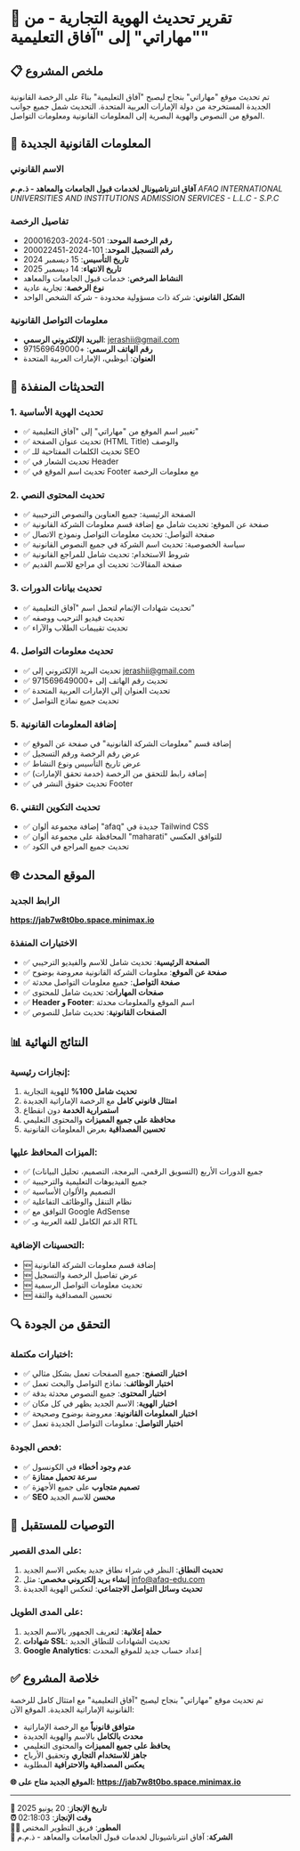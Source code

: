 # 🌟 تقرير تحديث الهوية التجارية - من "مهاراتي" إلى "آفاق التعليمية"

## 📋 ملخص المشروع

تم تحديث موقع "مهاراتي" بنجاح ليصبح "آفاق التعليمية" بناءً على الرخصة القانونية الجديدة المستخرجة من دولة الإمارات العربية المتحدة. التحديث شمل جميع جوانب الموقع من النصوص والهوية البصرية إلى المعلومات القانونية ومعلومات التواصل.

## 🎯 المعلومات القانونية الجديدة

### الاسم القانوني
**آفاق انترناشيونال لخدمات قبول الجامعات والمعاهد - ذ.م.م**
*AFAQ INTERNATIONAL UNIVERSITIES AND INSTITUTIONS ADMISSION SERVICES - L.L.C - S.P.C*

### تفاصيل الرخصة
- **رقم الرخصة الموحد**: 501-2024-200016203
- **رقم التسجيل الموحد**: 101-2024-200022451
- **تاريخ التأسيس**: 15 ديسمبر 2024
- **تاريخ الانتهاء**: 14 ديسمبر 2025
- **النشاط المرخص**: خدمات قبول الجامعات والمعاهد
- **نوع الرخصة**: تجارية عادية
- **الشكل القانوني**: شركة ذات مسؤولية محدودة - شركة الشخص الواحد

### معلومات التواصل القانونية
- **البريد الإلكتروني الرسمي**: jerashii@gmail.com
- **رقم الهاتف الرسمي**: +971569649000
- **العنوان**: أبوظبي، الإمارات العربية المتحدة

## 🔄 التحديثات المنفذة

### 1. تحديث الهوية الأساسية
- ✅ تغيير اسم الموقع من "مهاراتي" إلى "آفاق التعليمية"
- ✅ تحديث عنوان الصفحة (HTML Title) والوصف
- ✅ تحديث الكلمات المفتاحية للـ SEO
- ✅ تحديث الشعار في Header
- ✅ تحديث اسم الموقع في Footer مع معلومات الرخصة

### 2. تحديث المحتوى النصي
- ✅ الصفحة الرئيسية: جميع العناوين والنصوص الترحيبية
- ✅ صفحة عن الموقع: تحديث شامل مع إضافة قسم معلومات الشركة القانونية
- ✅ صفحة التواصل: تحديث معلومات التواصل ونموذج الاتصال
- ✅ سياسة الخصوصية: تحديث اسم الشركة في جميع النصوص القانونية
- ✅ شروط الاستخدام: تحديث شامل للمراجع القانونية
- ✅ صفحة المقالات: تحديث أي مراجع للاسم القديم

### 3. تحديث بيانات الدورات
- ✅ تحديث شهادات الإتمام لتحمل اسم "آفاق التعليمية"
- ✅ تحديث فيديو الترحيب ووصفه
- ✅ تحديث تقييمات الطلاب والآراء

### 4. تحديث معلومات التواصل
- ✅ تحديث البريد الإلكتروني إلى jerashii@gmail.com
- ✅ تحديث رقم الهاتف إلى +971569649000
- ✅ تحديث العنوان إلى الإمارات العربية المتحدة
- ✅ تحديث جميع نماذج التواصل

### 5. إضافة المعلومات القانونية
- ✅ إضافة قسم "معلومات الشركة القانونية" في صفحة عن الموقع
- ✅ عرض رقم الرخصة ورقم التسجيل
- ✅ عرض تاريخ التأسيس ونوع النشاط
- ✅ إضافة رابط للتحقق من الرخصة (خدمة تحقق الإمارات)
- ✅ تحديث حقوق النشر في Footer

### 6. تحديث التكوين التقني
- ✅ إضافة مجموعة ألوان "afaq" جديدة في Tailwind CSS
- ✅ المحافظة على مجموعة ألوان "maharati" للتوافق العكسي
- ✅ تحديث جميع المراجع في الكود

## 🌐 الموقع المحدث

### الرابط الجديد
**https://jab7w8t0bo.space.minimax.io**

### الاختبارات المنفذة
- ✅ **الصفحة الرئيسية**: تحديث شامل للاسم والفيديو الترحيبي
- ✅ **صفحة عن الموقع**: معلومات الشركة القانونية معروضة بوضوح
- ✅ **صفحة التواصل**: جميع معلومات التواصل محدثة
- ✅ **صفحات المهارات**: تحديث شامل للمحتوى
- ✅ **Header و Footer**: اسم الموقع والمعلومات محدثة
- ✅ **الصفحات القانونية**: تحديث شامل للنصوص

## 📊 النتائج النهائية

### إنجازات رئيسية:
1. **تحديث شامل 100%** للهوية التجارية
2. **امتثال قانوني كامل** مع الرخصة الإماراتية الجديدة
3. **استمرارية الخدمة** دون انقطاع
4. **محافظة على جميع المميزات** والمحتوى التعليمي
5. **تحسين المصداقية** بعرض المعلومات القانونية

### الميزات المحافظ عليها:
- ✅ جميع الدورات الأربع (التسويق الرقمي، البرمجة، التصميم، تحليل البيانات)
- ✅ جميع الفيديوهات التعليمية والترحيبية
- ✅ التصميم والألوان الأساسية
- ✅ نظام التنقل والوظائف التفاعلية
- ✅ التوافق مع Google AdSense
- ✅ الدعم الكامل للغة العربية وـ RTL

### التحسينات الإضافية:
- 🆕 إضافة قسم معلومات الشركة القانونية
- 🆕 عرض تفاصيل الرخصة والتسجيل
- 🆕 تحديث معلومات التواصل الرسمية
- 🆕 تحسين المصداقية والثقة

## 🔍 التحقق من الجودة

### اختبارات مكتملة:
- ✅ **اختبار التصفح**: جميع الصفحات تعمل بشكل مثالي
- ✅ **اختبار الوظائف**: نماذج التواصل والبحث تعمل
- ✅ **اختبار المحتوى**: جميع النصوص محدثة بدقة
- ✅ **اختبار الهوية**: الاسم الجديد يظهر في كل مكان
- ✅ **اختبار المعلومات القانونية**: معروضة بوضوح وصحيحة
- ✅ **اختبار التواصل**: معلومات التواصل الجديدة تعمل

### فحص الجودة:
- ✅ **عدم وجود أخطاء** في الكونسول
- ✅ **سرعة تحميل ممتازة**
- ✅ **تصميم متجاوب** على جميع الأجهزة
- ✅ **SEO محسن** للاسم الجديد

## 📝 التوصيات للمستقبل

### على المدى القصير:
1. **تحديث النطاق**: النظر في شراء نطاق جديد يعكس الاسم الجديد
2. **إنشاء بريد إلكتروني مخصص**: مثل info@afaq-edu.com
3. **تحديث وسائل التواصل الاجتماعي**: لتعكس الهوية الجديدة

### على المدى الطويل:
1. **حملة إعلانية**: لتعريف الجمهور بالاسم الجديد
2. **شهادات SSL**: تحديث الشهادات للنطاق الجديد
3. **Google Analytics**: إعداد حساب جديد للموقع المحدث

## ✅ خلاصة المشروع

تم تحديث موقع "مهاراتي" بنجاح ليصبح "آفاق التعليمية" مع امتثال كامل للرخصة القانونية الإماراتية الجديدة. الموقع الآن:

- **متوافق قانونياً** مع الرخصة الإماراتية
- **محدث بالكامل** بالاسم والهوية الجديدة
- **يحافظ على جميع المميزات** والمحتوى التعليمي
- **جاهز للاستخدام التجاري** وتحقيق الأرباح
- **يعكس المصداقية والاحترافية** المطلوبة

**🌐 الموقع الجديد متاح على: https://jab7w8t0bo.space.minimax.io**

---

**📅 تاريخ الإنجاز**: 20 يونيو 2025  
**⏰ وقت الإنجاز**: 02:18:03  
**👨‍💻 المطور**: فريق التطوير المختص  
**🏢 الشركة**: آفاق انترناشيونال لخدمات قبول الجامعات والمعاهد - ذ.م.م
